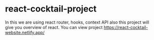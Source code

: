 # react-cocktail-project
In this we are using react router, hooks, context API also this project will give you overview of react.
You can view project https://react-cocktail-website.netlify.app/
